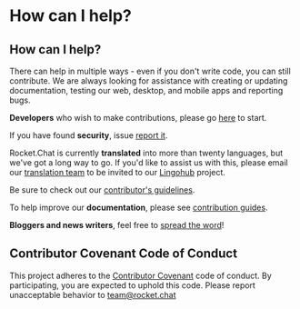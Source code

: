 # How can I help?

## How can I help?

There can help in multiple ways - even if you don't write code, you can still contribute. We are always looking for assistance with creating or updating documentation, testing our web, desktop, and mobile apps and reporting bugs.

**Developers** who wish to make contributions, please go [here](developing.md) to start.

If you have found **security**, issue [report it](security/).

Rocket.Chat is currently **translated** into more than twenty languages, but we've got a long way to go. If you'd like to assist us with this, please email our [translation team](mailto:translations@rocket.chat) to be invited to our [Lingohub](https://translate.lingohub.com) project.

Be sure to check out our [contributor's guidelines](https://developer.rocket.chat/rocket.chat/contribute-to-rocket.chat).

To help improve our **documentation**, please see [contribution guides](documentation/).

**Bloggers and news writers**, feel free to [spread the word](promoting.md)!

## Contributor Covenant Code of Conduct

This project adheres to the [Contributor Covenant](http://contributor-covenant.org) code of conduct. By participating, you are expected to uphold this code. Please report unacceptable behavior to team@rocket.chat
